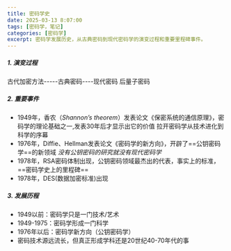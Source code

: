 ```yaml
---
title: 密码学史
date: 2025-03-13 8:07:00
tags: [密码学，笔记]
categories: [密码学]
excerpt: 密码学发展历史，从古典密码到现代密码学的演变过程和重要里程碑事件。
---
```

##### 1. 演变过程
古代加密方法-----古典密码----现代密码       后量子密码
##### 2. 重要事件
- 1949年，香农（*Shannon’s theorem*）发表论文《保密系统的通信原理》，密码学的理论基础之一,发表30年后才显示出它的价值
  拉开密码学从技术进化到科学的序幕
- 1976年，Diffie、Hellman发表论文《密码学的新方向》，开辟了==公钥密码学==的新领域
  *没有公钥密码的研究就没有现代密码学*
- 1978年，RSA密码体制出现，公钥密码领域最杰出的代表，事实上的标准，==密码学史上的里程碑==
- 1978年，DES(数据加密标准)出现
##### 3. 发展历程
- 1949以前：密码学只是一门技术/艺术
- 1949-1975：密码学形成一门科学
- 1976年以后：密码学新方向（公钥密码学）
- 密码技术源远流长，但真正形成学科还是20世纪40-70年代的事
